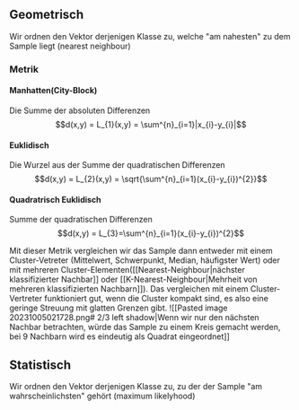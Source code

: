 ## Geometrisch
Wir ordnen den Vektor derjenigen Klasse zu, welche "am nahesten" zu dem Sample liegt (nearest neighbour)
### Metrik
#### Manhatten(City-Block)
Die Summe der absoluten Differenzen
$$d(x,y) = L_{1}(x,y) = \sum^{n}_{i=1}|x_{i}-y_{i}|$$
#### Euklidisch
Die Wurzel aus der Summe der quadratischen Differenzen
$$d(x,y) = L_{2}(x,y) = \sqrt{\sum^{n}_{i=1}(x_{i}-y_{i})^{2}}$$
#### Quadratrisch Euklidisch
Summe der quadratischen Differenzen
$$d(x,y) = L_{3}=\sum^{n}_{i=1}(x_{i}-y_{i})^{2}$$

Mit dieser Metrik vergleichen wir das Sample dann entweder mit einem Cluster-Vetreter (Mittelwert, Schwerpunkt, Median, häufigster Wert) oder mit mehreren Cluster-Elementen([[Nearest-Neighbour|nächster klassifizierter Nachbar]] oder [[K-Nearest-Neighbour|Mehrheit von mehreren klassifizierten Nachbarn]]).
Das vergleichen mit einem Cluster-Vertreter funktioniert gut, wenn die Cluster kompakt sind, es also eine geringe Streuung mit glatten Grenzen gibt.
![[Pasted image 20231005021728.png# 2/3 left shadow|Wenn wir nur den nächsten Nachbar betrachten, würde das Sample zu einem Kreis gemacht werden, bei 9 Nachbarn wird es eindeutig als Quadrat eingeordnet]]
## Statistisch
Wir ordnen den Vektor derjenigen Klasse zu, zu der der Sample "am wahrscheinlichsten" gehört (maximum likelyhood)